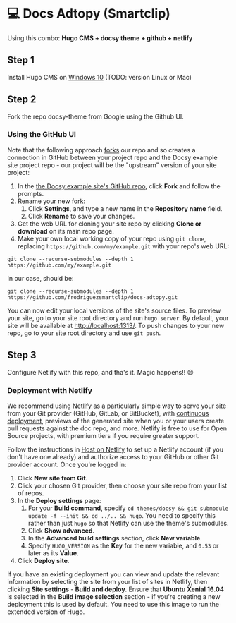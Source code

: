 # :computer: Docs Adtopy (Smartclip)

Using this combo: **Hugo CMS + docsy theme + github + netlify**

## Step 1

Install Hugo CMS on  [Windows 10](https://imalexissaez.github.io/2018/07/08/instalando-hugo-en-windows/) (TODO: version Linux or Mac)

## Step 2

Fork the repo docsy-theme from Google using the Github UI.

### Using the GitHub UI

Note that the following approach [forks](https://help.github.com/en/articles/fork-a-repo) our repo and so creates a connection in GitHub between your project repo and the Docsy example site project repo - our project will be the "upstream" version of your site project:

1. In the [the Docsy example site's GitHub repo](https://github.com/google/docsy-example), click **Fork** and follow the prompts.
1. Rename your new fork:
    1. Click **Settings**, and type a new name in the **Repository name** field.
    1. Click **Rename** to save your changes.
1. Get the web URL for cloning your site repo by clicking **Clone or download** on its main repo page.
1. Make your own local working copy of your repo using `git clone`, replacing `https://github.com/my/example.git` with your repo's web URL:

```git
git clone --recurse-submodules --depth 1 https://github.com/my/example.git
```

In our case, should be:

```git
git clone --recurse-submodules --depth 1 https://github.com/frodriguezsmartclip/docs-adtopy.git
```

You can now edit your local versions of the site's source files. To preview your site, go to your site root directory and run `hugo server`. By default, your site will be available at <http://localhost:1313/>. To push changes to your new repo, go to your site root directory and use `git push`.

## Step 3

Configure Netlify with this repo, and tha's it. Magic happens!! :smile:

### Deployment with Netlify

We recommend using [Netlify](https://www.netlify.com/) as a particularly simple way to serve your site from your Git provider (GitHub, GitLab, or BitBucket), with [continuous deployment](https://www.netlify.com/docs/continuous-deployment/), previews of the generated site when you or your users create pull requests against the doc repo, and more. Netlify is free to use for Open Source projects, with premium tiers if you require greater support.

Follow the instructions in [Host on Netlify](https://gohugo.io/hosting-and-deployment/hosting-on-netlify/) to set up a Netlify account (if you don't have one already) and authorize access to your GitHub or other Git provider account. Once you're logged in:

1. Click **New site from Git**.
1. Click your chosen Git provider, then choose your site repo from your list of repos.
1. In the **Deploy settings** page:
   1. For your **Build command**, specify `cd themes/docsy && git submodule update -f --init && cd ../.. && hugo`. You need to specify this rather than just `hugo` so that Netlify can use the theme's submodules.
   1. Click **Show advanced**.
   1. In the **Advanced build settings** section, click **New variable**.
   1. Specify `HUGO_VERSION` as the **Key** for the new variable, and `0.53` or later as its **Value**.
1. Click **Deploy site**.

If you have an existing deployment you can view and update the relevant information by selecting the site from your list of sites in Netlify, then clicking **Site settings** - **Build and deploy**. Ensure that **Ubuntu Xenial 16.04** is selected in the **Build image selection** section - if you're creating a new deployment this is used by default. You need to use this image to run the extended version of Hugo.
